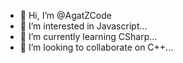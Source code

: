 - 👋 Hi, I’m @AgatZCode
- 👀 I’m interested in Javascript...
- 🌱 I’m currently learning CSharp...
- 💞️ I’m looking to collaborate on C++...
<!---
AgatZCode/AgatZCode is a ✨ special ✨ repository because its `README.md` (this file) appears on your GitHub profile.
You can click the Preview link to take a look at your changes.
--->
